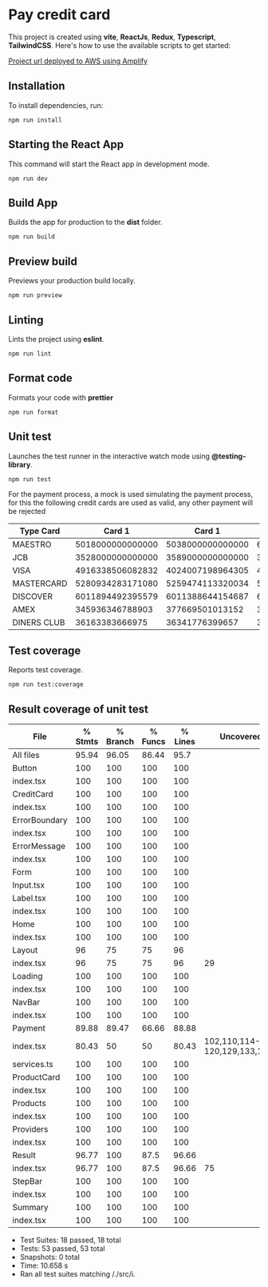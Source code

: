 # Pay credit card
This project is created using **vite**, **ReactJs**, **Redux**, **Typescript**, **TailwindCSS**. Here's how to use the available scripts to get started:

[Project url deployed to AWS using Amplify](https://main.d1u117ql4a9s1t.amplifyapp.com/)


## Installation
To install dependencies, run:

```
npm run install
```

## Starting the React App
This command will start the React app in development mode.

```
npm run dev
```

## Build App
Builds the app for production to the **dist** folder.

```
npm run build
```

## Preview build
Previews your production build locally.

```
npm run preview
```

## Linting
Lints the project using **eslint**.

```
npm run lint
```

## Format code
Formats your code with **prettier**

```
npm run format
```

## Unit test
Launches the test runner in the interactive watch mode using **@testing-library**.

```
npm run test
```

For the payment process, a mock is used simulating the payment process, for this the following credit cards are used as valid, any other payment will be rejected

Type Card    | Card 1           | Card 1           | Card 3
-------------|------------------|------------------|-----------------
MAESTRO      | 5018000000000000 | 5038000000000000 | 6390000000000000
JCB          | 3528000000000000 | 3589000000000000 | 3529000000000000
VISA         | 4916338506082832 | 4024007198964305 | 4716175187624512
MASTERCARD   | 5280934283171080 | 5259474113320034 | 5442179619690834
DISCOVER     | 6011894492395579 | 6011388644154687 | 6011880085013612
AMEX         | 345936346788903  | 377669501013152  | 373083634595479
DINERS CLUB  | 36163383666975   | 36341776399657   | 36342079574889

## Test coverage

Reports test coverage.

```
npm run test:coverage
```

## Result coverage of unit test

File           | % Stmts | % Branch | % Funcs | % Lines | Uncovered Line #s                   
---------------|---------|----------|---------|---------|-------------------------------------
All files      |   95.94 |    96.05 |   86.44 |    95.7 |                                     
 Button        |     100 |      100 |     100 |     100 |                                     
  index.tsx    |     100 |      100 |     100 |     100 |                                     
 CreditCard    |     100 |      100 |     100 |     100 |                                     
  index.tsx    |     100 |      100 |     100 |     100 |                                     
 ErrorBoundary |     100 |      100 |     100 |     100 |                                     
  index.tsx    |     100 |      100 |     100 |     100 |                                     
 ErrorMessage  |     100 |      100 |     100 |     100 |                                     
  index.tsx    |     100 |      100 |     100 |     100 |                                     
 Form          |     100 |      100 |     100 |     100 |                                     
  Input.tsx    |     100 |      100 |     100 |     100 |                                     
  Label.tsx    |     100 |      100 |     100 |     100 |                                     
  index.tsx    |     100 |      100 |     100 |     100 |                                     
 Home          |     100 |      100 |     100 |     100 |                                     
  index.tsx    |     100 |      100 |     100 |     100 |                                     
 Layout        |      96 |       75 |      75 |      96 |                                     
  index.tsx    |      96 |       75 |      75 |      96 | 29                                  
 Loading       |     100 |      100 |     100 |     100 |                                     
  index.tsx    |     100 |      100 |     100 |     100 |                                     
 NavBar        |     100 |      100 |     100 |     100 |                                     
  index.tsx    |     100 |      100 |     100 |     100 |                                     
 Payment       |   89.88 |    89.47 |   66.66 |   88.88 |                                     
  index.tsx    |   80.43 |       50 |      50 |   80.43 | 102,110,114-120,129,133,137,141,145 
  services.ts  |     100 |      100 |     100 |     100 |                                     
 ProductCard   |     100 |      100 |     100 |     100 |                                     
  index.tsx    |     100 |      100 |     100 |     100 |                                     
 Products      |     100 |      100 |     100 |     100 |                                     
  index.tsx    |     100 |      100 |     100 |     100 |                                     
 Providers     |     100 |      100 |     100 |     100 |                                     
  index.tsx    |     100 |      100 |     100 |     100 |                                     
 Result        |   96.77 |      100 |    87.5 |   96.66 |                                     
  index.tsx    |   96.77 |      100 |    87.5 |   96.66 | 75                                  
 StepBar       |     100 |      100 |     100 |     100 |                                     
  index.tsx    |     100 |      100 |     100 |     100 |                                     
 Summary       |     100 |      100 |     100 |     100 |                                     
  index.tsx    |     100 |      100 |     100 |     100 |                                     

- Test Suites: 18 passed, 18 total
- Tests:       53 passed, 53 total
- Snapshots:   0 total
- Time:        10.658 s
- Ran all test suites matching /.\/src/i.